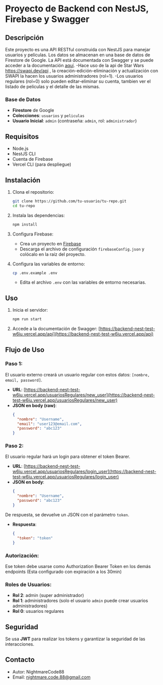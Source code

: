 # Proyecto de Backend con NestJS, Firebase y Swagger

## Descripción
Este proyecto es una API RESTful construida con NestJS para manejar usuarios y películas. Los datos se almacenan en una base de datos de Firestore de Google. La API está documentada con Swagger y se puede acceder a la documentación [aquí](https://backend-nest-test-w6iu.vercel.app/api).
-Hace uso de la api de Star Wars https://swapi.dev/api , la creación-edición-eliminación y actualización con SWAPI la hacen los usuarios administradores (rol=1).
-Los usuarios regulares (rol=0) solo pueden editar-eliminar su cuenta, tambien ver el listado de peliculas y el detalle de las mismas.


### Base de Datos
- **Firestore** de Google
- **Colecciones**: `usuarios` y `peliculas`
- **Usuario Inicial**: `admin` (contraseña: `admin`, rol: `administrador`)

## Requisitos
- Node.js
- NestJS CLI
- Cuenta de Firebase
- Vercel CLI (para despliegue)

## Instalación
1. Clona el repositorio:
    ```bash
    git clone https://github.com/tu-usuario/tu-repo.git
    cd tu-repo
    ```

2. Instala las dependencias:
    ```bash
    npm install
    ```

3. Configura Firebase:
    - Crea un proyecto en [Firebase](https://firebase.google.com/)
    - Descarga el archivo de configuración `firebaseConfig.json` y colócalo en la raíz del proyecto.

4. Configura las variables de entorno:
    ```bash
    cp .env.example .env
    ```
    - Edita el archivo `.env` con las variables de entorno necesarias.

## Uso
1. Inicia el servidor:
    ```bash
    npm run start
    ```

2. Accede a la documentación de Swagger:
    [https://backend-nest-test-w6iu.vercel.app/api](https://backend-nest-test-w6iu.vercel.app/api)

## Flujo de Uso

### Paso 1:
El usuario externo creará un usuario regular con estos datos: `[nombre, email, password]`.
- **URL**: [https://backend-nest-test-w6iu.vercel.app/usuariosRegulares/new_user](https://backend-nest-test-w6iu.vercel.app/usuariosRegulares/new_user)
- **JSON en body (raw)**:
    ```json
    {
      "nombre": "Username",
      "email": "user123@email.com",
      "password": "abc123"
    }
    ```

### Paso 2:
El usuario regular hará un login para obtener el token Bearer.
- **URL**: [https://backend-nest-test-w6iu.vercel.app/usuariosRegulares/login_user](https://backend-nest-test-w6iu.vercel.app/usuariosRegulares/login_user)
- **JSON en body**:
    ```json
    {
      "nombre": "Username",
      "password": "abc123"
    }
    ```

De respuesta, se devuelve un JSON con el parámetro `token`.
- **Respuesta**:
    ```json
    {
      "token": "token"
    }
    ```

### Autorización:
Ese token debe usarse como Authorization Bearer Token en los demás endpoints (Esta configurado con expiración a los 30min)

### Roles de Usuarios:
- **Rol 2**: admin (super administrador)
- **Rol 1**: administradores (solo el usuario `admin` puede crear usuarios administradores)
- **Rol 0**: usuarios regulares

## Seguridad
Se usa **JWT** para realizar los tokens y garantizar la seguridad de las interacciones.



## Contacto
- Autor: NightmareCode88
- Email: nightmare.code.88@gmail.com

